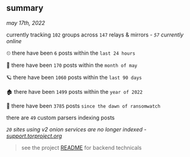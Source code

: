 
## summary
_may 17th, 2022_

currently tracking `102` groups across `147` relays & mirrors - _`57` currently online_

⏲ there have been `6` posts within the `last 24 hours`

🦈 there have been `170` posts within the `month of may`

🪐 there have been `1060` posts within the `last 90 days`

🏚 there have been `1499` posts within the `year of 2022`

🦕 there have been `3785` posts `since the dawn of ransomwatch`

there are `49` custom parsers indexing posts

_`20` sites using v2 onion services are no longer indexed - [support.torproject.org](https://support.torproject.org/onionservices/v2-deprecation/)_

> see the project [README](https://github.com/joshhighet/ransomwatch#ransomwatch--) for backend technicals
